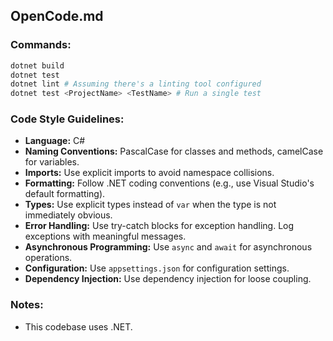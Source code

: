 ## OpenCode.md

### Commands:

```bash
dotnet build
dotnet test
dotnet lint # Assuming there's a linting tool configured
dotnet test <ProjectName> <TestName> # Run a single test
```

### Code Style Guidelines:

*   **Language:** C#
*   **Naming Conventions:** PascalCase for classes and methods, camelCase for variables.
*   **Imports:** Use explicit imports to avoid namespace collisions.
*   **Formatting:** Follow .NET coding conventions (e.g., use Visual Studio's default formatting).
*   **Types:** Use explicit types instead of `var` when the type is not immediately obvious.
*   **Error Handling:** Use try-catch blocks for exception handling. Log exceptions with meaningful messages.
*   **Asynchronous Programming:** Use `async` and `await` for asynchronous operations.
*   **Configuration:** Use `appsettings.json` for configuration settings.
*   **Dependency Injection:** Use dependency injection for loose coupling.

### Notes:

*   This codebase uses .NET.
